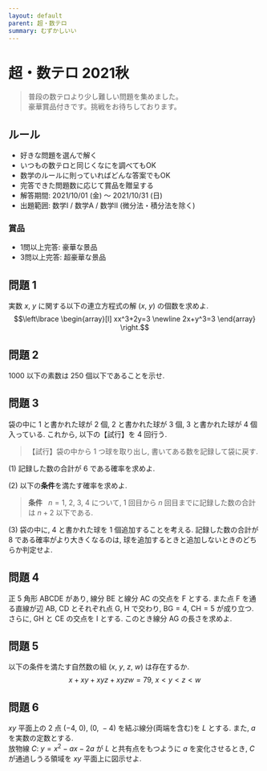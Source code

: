 ```yaml
---
layout: default
parent: 超・数テロ
summary: むずかしいい
---
```


# 超・数テロ 2021秋

> 普段の数テロより少し難しい問題を集めました。  
> 豪華賞品付きです。挑戦をお待ちしております。

## ルール

- 好きな問題を選んで解く
- いつもの数テロと同じくなにを調べてもOK
- 数学のルールに則っていればどんな答案でもOK
- 完答できた問題数に応じて賞品を贈呈する
- 解答期間: 2021/10/01 (金) ～ 2021/10/31 (日)
- 出題範囲: 数学I / 数学A / 数学II (微分法・積分法を除く)

### 賞品

- 1問以上完答: 豪華な景品
- 3問以上完答: 超豪華な景品

## 問題 1

実数 $x$, $y$ に関する以下の連立方程式の解 $(x,\ y)$ の個数を求めよ.
$$\left\lbrace
\begin{array}[l]
xx^3+2y=3 \newline
2x+y^3=3
\end{array}
\right.$$ 

## 問題 2

$1000$ 以下の素数は $250$ 個以下であることを示せ.

## 問題 3

袋の中に $1$ と書かれた球が $2$ 個, $2$ と書かれた球が $3$ 個, $3$ と書かれた球が $4$ 個入っている. これから, 以下の【試行】を $4$ 回行う.

> 【試行】袋の中から $1$ つ球を取り出し, 書いてある数を記録して袋に戻す.

(1) 記録した数の合計が $6$ である確率を求めよ.

(2) 以下の**条件**を満たす確率を求めよ.

> **条件** &nbsp; $n=1,\ 2,\ 3,\ 4$ について, $1$ 回目から $n$ 回目までに記録した数の合計は $n+2$ 以下である.

(3) 袋の中に, $4$ と書かれた球を $1$ 個追加することを考える. 記録した数の合計が $8$ である確率がより大きくなるのは, 球を追加するときと追加しないときのどちらか判定せよ.

## 問題 4

正 $5$ 角形 $\mathrm{ABCDE}$ があり, 線分 $\mathrm{BE}$ と線分 $\mathrm{AC}$ の交点を $\mathrm{F}$ とする. また点 $\mathrm{F}$ を通る直線が辺 $\mathrm{AB}$, $\mathrm{CD}$ とそれぞれ点 $\mathrm{G}$, $\mathrm{H}$ で交わり, $\mathrm{BG}=4$, $\mathrm{CH}=5$ が成り立つ. さらに, $\mathrm{GH}$ と $\mathrm{CE}$ の交点を $\mathrm{I}$ とする. このとき線分 $\mathrm{AG}$ の長さを求めよ.

## 問題 5

以下の条件を満たす自然数の組 $(x,\ y,\ z,\ w)$ は存在するか.
$$x+xy+xyz+xyzw=79, \ x<y<z<w$$

## 問題 6

$xy$ 平面上の $2$ 点 $(-4,\ 0)$, $(0,\ -4)$ を結ぶ線分(両端を含む)を $L$ とする. また, $a$ を実数の定数とする.<br>放物線 $C:\  y=x^2-ax-2a$ が $L$ と共有点をもつように $a$ を変化させるとき, $C$ が通過しうる領域を $xy$ 平面上に図示せよ. 
